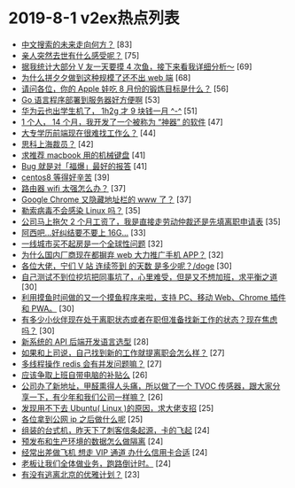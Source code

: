 # 2019-8-1 v2ex热点列表

+ [中文搜索的未来走向何方？](https://www.v2ex.com/t/588046#reply83) [83]
+ [亲人突然去世有什么感受呢？](https://www.v2ex.com/t/588146#reply75) [75]
+ [据我统计大部分 V 友一天要摸 4 次鱼，接下来看我详细分析～](https://www.v2ex.com/t/588133#reply69) [69]
+ [为什么拼夕夕做到这种规模了还不出 web 端](https://www.v2ex.com/t/588228#reply68) [68]
+ [请问各位，你的 Apple 娃吃 8 月份的锻炼目标是什么？](https://www.v2ex.com/t/588075#reply56) [56]
+ [Go 语言程序部署到服务器好方便啊](https://www.v2ex.com/t/588226#reply53) [53]
+ [华为云也出学生机了， 1h2g 才 9 块钱一月 ^-^](https://www.v2ex.com/t/588066#reply51) [51]
+ [1 个人， 14 个月，我开发了一个被称为 “神器” 的软件](https://www.v2ex.com/t/588334#reply47) [47]
+ [大专学历前端现在很难找工作么？](https://www.v2ex.com/t/588163#reply44) [44]
+ [思科上海裁员？](https://www.v2ex.com/t/588157#reply42) [42]
+ [求推荐 macbook 用的机械键盘](https://www.v2ex.com/t/588072#reply41) [41]
+ [Bug 就是对「福爆」最好的报答](https://www.v2ex.com/t/588156#reply41) [41]
+ [centos8 等得好辛苦](https://www.v2ex.com/t/588100#reply39) [39]
+ [路由器 wifi 太强怎么办？](https://www.v2ex.com/t/588051#reply37) [37]
+ [Google Chrome 又隐藏地址栏的 www 了？](https://www.v2ex.com/t/588136#reply37) [37]
+ [勒索病毒不会感染 Linux 吗？](https://www.v2ex.com/t/588097#reply35) [35]
+ [公司马上拖欠 2 个月工资了，我是直接走劳动仲裁还是先填离职申请表](https://www.v2ex.com/t/588104#reply35) [35]
+ [阿西吧…好纠结要不要上 16G…](https://www.v2ex.com/t/588207#reply33) [33]
+ [一线城市买不起房是一个全球性问题](https://www.v2ex.com/t/588194#reply32) [32]
+ [为什么国内厂商现在都摒弃 web 大力推广手机 APP？](https://www.v2ex.com/t/588216#reply32) [32]
+ [各位大佬，宁们 V 站 连续签到 的天数 是多少呢？/doge](https://www.v2ex.com/t/588042#reply30) [30]
+ [自己测试不到位挖坑把同事坑了，心里难受，但是又不想加班，求平衡之道](https://www.v2ex.com/t/588079#reply30) [30]
+ [利用摸鱼时间做的又一个摸鱼程序来啦，支持 PC、移动 Web、Chrome 插件和 PWA。](https://www.v2ex.com/t/588152#reply30) [30]
+ [有多少小伙伴现在处于离职状态或者在职但准备找新工作的状态？现在焦虑吗？](https://www.v2ex.com/t/588219#reply30) [30]
+ [新系统的 API 后端开发语言选型](https://www.v2ex.com/t/588286#reply28) [28]
+ [如果和上司说，自己找到新的工作就提离职会怎么样？](https://www.v2ex.com/t/588069#reply27) [27]
+ [多线程操作 redis 会有并发问题嘛？](https://www.v2ex.com/t/588230#reply27) [27]
+ [应该争取上班自带电脑的补贴么](https://www.v2ex.com/t/588050#reply26) [26]
+ [公司办了新地址，甲醛熏得人头痛，所以做了一个 TVOC 传感器，跟大家分享一下，有少年和我们公司一样嘛？](https://www.v2ex.com/t/588191#reply26) [26]
+ [发现用不下去 Ubuntu( Linux )的原因，求大佬支招](https://www.v2ex.com/t/588333#reply25) [25]
+ [各位拿到公网 ip 之后做什么呢](https://www.v2ex.com/t/588166#reply25) [25]
+ [组装的台式机，昨天下了刺客信条起源，卡的飞起](https://www.v2ex.com/t/588301#reply24) [24]
+ [预发布和生产环境的数据怎么做隔离](https://www.v2ex.com/t/588091#reply24) [24]
+ [经常出差做飞机 想走 VIP 通道 办什么信用卡合适](https://www.v2ex.com/t/588155#reply24) [24]
+ [老板让我们全体做业务，跑路倒计时。](https://www.v2ex.com/t/588165#reply24) [24]
+ [有没有逃离北京的优雅计划？](https://www.v2ex.com/t/588077#reply23) [23]
